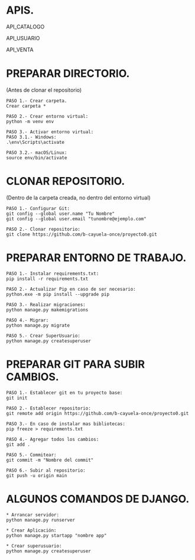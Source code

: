 # APIS.

API_CATALOGO

API_USUARIO

API_VENTA

# PREPARAR DIRECTORIO.
(Antes de clonar el repositorio)

    PASO 1.- Crear carpeta.
    Crear carpeta *

    PASO 2.- Crear entorno virtual:
    python -m venv env

    PASO 3.- Activar entorno virtual:
    PASO 3.1.- Windows:
    .\env\Scripts\activate

    PASO 3.2.- macOS/Linux:
    source env/bin/activate

# CLONAR REPOSITORIO.
(Dentro de la carpeta creada, no dentro del entorno virtual)

    PASO 1.- Configurar Git:
    git config --global user.name "Tu Nombre"
    git config --global user.email "tunombre@ejemplo.com"

    PASO 2.- Clonar repositorio:
    git clone https://github.com/b-cayuela-once/proyecto0.git

# PREPARAR ENTORNO DE TRABAJO.

    PASO 1.- Instalar requirements.txt:
    pip install -r requirements.txt

    PASO 2.- Actualizar Pip en caso de ser necesario:
    python.exe -m pip install --upgrade pip

    PASO 3.- Realizar migraciones:
    python manage.py makemigrations

    PASO 4.- Migrar:
    python manage.py migrate

    PASO 5.- Crear SuperUsuario:
    python manage.py createsuperuser

# PREPARAR GIT PARA SUBIR CAMBIOS.

    PASO 1.- Establecer git en tu proyecto base:
    git init 

    PASO 2.- Establecer repositorio:
    git remote add origin https://github.com/b-cayuela-once/proyecto0.git

    PASO 3.- En caso de instalar mas bibliotecas:
    pip freeze > requirements.txt

    PASO 4.- Agregar todos los cambios:
    git add .

    PASO 5.- Commitear:
    git commit -m "Nombre del commit"

    PASO 6.- Subir al repositorio:
    git push -u origin main

# ALGUNOS COMANDOS DE DJANGO.

    * Arrancar servidor:
    python manage.py runserver

    * Crear Aplicación:
    python manage.py startapp "nombre app"

    * Crear superusuario:
    python manage.py createsuperuser
